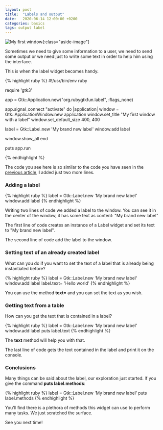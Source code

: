 ```yaml
---
layout: post
title:  "Labels and output"
date:   2020-06-14 12:00:00 +0200
categories: basics
tags: output label
---
```


![My first window](/rubygtkfun/images/posts/label.png){:class="aside-image"}

Sometimes we need to give some information to a user, we need to send some output or we need just to write some text in order to help him using the interface.

This is when the label widget becomes handy.

{% highlight ruby %}
#!/usr/bin/env ruby

require 'gtk3'

app = Gtk::Application.new("org.rubygtkfun.label", :flags_none)

app.signal_connect "activate" do |application|
  window = Gtk::ApplicationWindow.new application
  window.set_title "My first window with a label"
  window.set_default_size 400, 400

  label = Gtk::Label.new 'My brand new label'
  window.add label

  window.show_all
end

puts app.run

{% endhighlight %}


The code you see here is so similar to the code you have seen in the [previous article](www.example.com), I added just two more lines.


### Adding a label

{% highlight ruby %}
label = Gtk::Label.new 'My brand new label'
window.add label
{% endhighlight %}

Writing two lines of code we added a label to the window.
You can see it in the center of the window, it has some text as content: "My brand new label"

The first line of code creates an instance of a Label widget and set its text to "My brand new label".

The second line of code add the label to the window.

### Setting text of an already created label

What can you do if you want to set the text of a label that is already being instantiated before?

{% highlight ruby %}
label = Gtk::Label.new 'My brand new label'
window.add label
label.text= 'Hello world'
{% endhighlight %}

You can use the method **text=** and you can set the text as you wish.

### Getting text from a table

How can you get the text that is contained in a label?

{% highlight ruby %}
label = Gtk::Label.new 'My brand new label'
window.add label
puts label.text
{% endhighlight %}

The **text** method will help you with that.

The last line of code gets the text contained in the label and print it on the console.

### Conclusions

Many things can be said about the label, our exploration just started.
If you give the command **puts label.methods**:

{% highlight ruby %}
label = Gtk::Label.new 'My brand new label'
puts label.methods
{% endhighlight %}

You'll find there is a plethora of methods this widget can use to perform many tasks.
We just scratched the surface.

See you next time!
